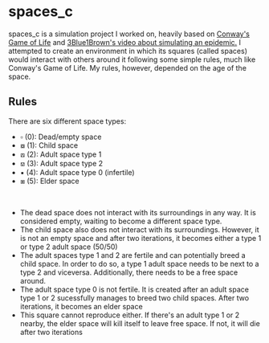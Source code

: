 # spaces_c

spaces_c is a simulation project I worked on, heavily based on [Conway's Game of Life](https://en.wikipedia.org/wiki/Conway%27s_Game_of_Life) and [3Blue1Brown's video about simulating an epidemic.](https://youtu.be/gxAaO2rsdIs?feature=shared) I attempted to create an environment in which its squares (called spaces) would interact with others around it following some simple rules, much like Conway's Game of Life. My rules, however, depended on the age of the space.

## Rules
There are six different space types:
- ▫ (0): Dead/empty space
- ⧇ (1): Child space
- ⟎ (2): Adult space type 1
- ⟏ (3): Adult space type 2
- ▪ (4): Adult space type 0 (infertile)
- ⧆ (5): Elder space
</br>

- The dead space does not interact with its surroundings in any way. It is considered empty, waiting to become a different space type.
- The child space also does not interact with its surroundings. However, it is not an empty space and after two iterations, it becomes either a type 1 or type 2 adult space (50/50)
- The adult spaces type 1 and 2 are fertile and can potentially breed a child space. In order to do so, a type 1 adult space needs to be next to a type 2 and viceversa. Additionally, there needs to be a free space around.
- The adult space type 0 is not fertile. It is created after an adult space type 1 or 2 sucessfully manages to breed two child spaces. After two iterations, it becomes an elder space
- This square cannot reproduce either. If there's an adult type 1 or 2 nearby, the elder space will kill itself to leave free space. If not, it will die after two iterations



